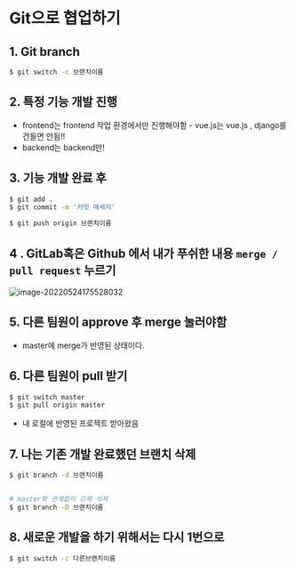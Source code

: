 # Git으로 협업하기



## 1. Git branch

```bash
$ git switch -c 브랜치이름
```



## 2. 특정 기능 개발 진행

- frontend는 frontend 작업 환경에서만 진행해야함 - vue.js는 vue.js , django를 건들면 안됨!!
- backend는 backend만!



## 3. 기능 개발 완료 후

```bash
$ git add .
$ git commit -m '커밋 메세지'

$ git push origin 브랜치이름
```



## 4 . GitLab혹은 Github 에서 내가 푸쉬한 내용 `merge / pull request` 누르기



![image-20220524175528032](C:/Users/bamxd/AppData/Roaming/Typora/typora-user-images/image-20220524175528032.png)



## 5.  다른 팀원이 approve 후 merge 눌러야함

- master에 merge가 반영된 상태이다.



## 6. 다른 팀원이 pull 받기

```bash
$ git switch master
$ git pull origin master
```

- 내 로컬에 반영된 프로젝트 받아왔음



## 7. 나는 기존 개발 완료했던 브랜치 삭제

```bash
$ git branch -d 브랜치이름


# master와 관계없이 강제 삭제
$ git branch -D 브랜치이름
```



## 8. 새로운 개발을 하기 위해서는 다시 1번으로

```bash
$ git switch -c 다른브랜치이름
```



